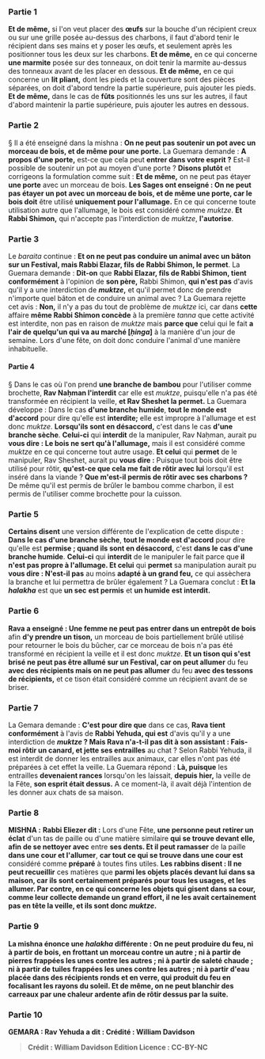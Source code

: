 
### Partie 1
<b>Et de même,</b> si l'on veut placer des <b>œufs</b> sur la bouche d'un récipient creux ou sur une grille posée au-dessus des charbons, il faut d'abord tenir le récipient dans ses mains et y poser les œufs, et seulement après les positionner tous les deux sur les charbons. <b>Et de même,</b> en ce qui concerne <b>une marmite</b> posée sur des tonneaux, on doit tenir la marmite au-dessus des tonneaux avant de les placer en dessous. <b>Et de même,</b> en ce qui concerne un <b>lit pliant,</b> dont les pieds et la couverture sont des pièces séparées, on doit d'abord tendre la partie supérieure, puis ajouter les pieds. <b>Et de même,</b> dans le cas de <b>fûts</b> positionnés les uns sur les autres, il faut d'abord maintenir la partie supérieure, puis ajouter les autres en dessous.

### Partie 2
§ Il a été enseigné dans la mishna : <b>On ne peut pas soutenir un pot avec un morceau de bois, et de même pour une porte.</b> La Guemara demande : <b>A propos d'une porte,</b> est-ce que cela peut <b>entrer dans votre esprit ?</b> Est-il possible de soutenir un pot au moyen d'une porte ? <b>Disons plutôt</b> et corrigeons la formulation comme suit : <b>Et de même,</b> on ne peut pas étayer <b>une porte</b> avec un morceau de bois. <b>Les Sages ont enseigné : On ne peut pas étayer un pot avec un morceau de bois, et de même une porte, car le bois doit</b> être utilisé <b>uniquement pour l'allumage.</b> En ce qui concerne toute utilisation autre que l'allumage, le bois est considéré comme <i>muktze</i>. <b>Et Rabbi Shimon,</b> qui n'accepte pas l'interdiction de <i>muktze</i>, <b>l'autorise</b>.

### Partie 3
Le <i>baraita</i> continue : <b>Et on ne peut pas conduire un animal avec un bâton sur un Festival, mais Rabbi Elazar, fils de Rabbi Shimon, le permet</b>. La Guemara demande : <b>Dit-on</b> que <b>Rabbi Elazar, fils de Rabbi Shimon, tient conformément</b> à l'opinion de <b>son père,</b> Rabbi Shimon, <b>qui n'est pas</b> d'avis qu'il y a une interdiction de <b><i>muktze</i>,</b> et qu'il permet donc de prendre n'importe quel bâton et de conduire un animal avec ? La Guemara rejette cet avis : <b>Non,</b> il n'y a pas du tout de problème de <i>muktze</i> ici, car dans <b>cette</b> affaire <b>même Rabbi Shimon concède</b> à la première <i>tanna</i> que cette activité est interdite, non pas en raison de <i>muktze</i> mais <b>parce que</b> celui qui le fait <b>a l'air de quelqu'un qui va au marché [<i>ḥinga</i>]</b> à la manière d'un jour de semaine. Lors d'une fête, on doit donc conduire l'animal d'une manière inhabituelle.

#### Partie 4
§ Dans le cas où l'on prend <b>une branche de bambou</b> pour l'utiliser comme brochette, <b>Rav Naḥman l'interdit</b> car elle est <i>muktze</i>, puisqu'elle n'a pas été transformée en récipient la veille, <b>et Rav Sheshet la permet.</b> La Guemara développe : Dans le cas <b>d'une branche humide</b>, <b>tout le monde est d'accord</b> pour dire qu'elle est <b>interdite;</b> elle est impropre à l'allumage et est donc <i>muktze</i>. <b>Lorsqu'ils sont en désaccord,</b> c'est dans le cas <b>d'une branche sèche</b>. <b>Celui-ci</b> qui <b>interdit</b> de la manipuler, Rav Naḥman, aurait pu <b>vous dire : Le bois ne sert qu'à l'allumage,</b> mais il est considéré comme <i>muktze</i> en ce qui concerne tout autre usage. <b>Et celui</b> qui <b>permet</b> de le manipuler, Rav Sheshet, aurait pu <b>vous dire :</b> Puisque tout bois doit être utilisé pour rôtir, <b>qu'est-ce que cela me fait de rôtir avec lui</b> lorsqu'il est inséré dans la viande ? <b>Que m'est-il permis de rôtir avec ses charbons ?</b> De même qu'il est permis de brûler le bambou comme charbon, il est permis de l'utiliser comme brochette pour la cuisson.

### Partie 5
<b>Certains disent</b> une version différente de l'explication de cette dispute : <b>Dans le cas d'une branche sèche</b>, <b>tout le monde est d'accord</b> pour dire qu'elle est <b>permise ; quand ils sont en désaccord,</b> c'est <b>dans le cas d'une branche humide</b>. <b>Celui-ci</b> qui <b>interdit</b> de le manipuler le fait parce que <b>il n'est pas propre à l'allumage. Et celui</b> qui <b>permet</b> sa manipulation aurait pu <b>vous dire : N'est-il pas</b> au moins <b>adapté à un grand feu,</b> ce qui assèchera la branche et lui permettra de brûler également ? La Guemara conclut : <b>Et la <i>halakha</i></b> est que <b>un sec</b> <b>est permis</b> et <b>un humide</b> <b>est interdit.</b>

### Partie 6
<b>Rava a enseigné : Une femme ne peut pas entrer dans un entrepôt de bois</b> afin <b>d'y prendre un tison,</b> un morceau de bois partiellement brûlé utilisé pour retourner le bois du bûcher, car ce morceau de bois n'a pas été transformé en récipient la veille et il est donc <i>muktze</i>. <b>Et un tison qui s'est brisé ne peut pas être allumé sur un Festival, car on peut allumer</b> du feu <b>avec des récipients mais on ne peut pas allumer</b> du feu <b>avec des tessons de récipients,</b> et ce tison était considéré comme un récipient avant de se briser.

### Partie 7
La Gemara demande : <b>C'est pour dire que</b> dans ce cas, <b>Rava tient conformément</b> à l'avis de <b>Rabbi Yehuda, qui est</b> d'avis qu'il y a une interdiction de <b><i>muktze</i> ? Mais Rava n'a-t-il pas dit à son assistant : Fais-moi rôtir un canard, et jette ses entrailles</b> au chat ? Selon Rabbi Yehuda, il est interdit de donner les entrailles aux animaux, car elles n'ont pas été préparées à cet effet la veille. La Guemara répond : <b>Là, puisque</b> les entrailles <b>devenaient rances</b> lorsqu'on les laissait, <b>depuis hier,</b> la veille de la Fête, <b>son esprit était dessus.</b> A ce moment-là, il avait déjà l'intention de les donner aux chats de sa maison.

### Partie 8
<strong>MISHNA :</strong> <b>Rabbi Eliezer dit :</b> Lors d'une Fête, <b>une personne peut retirer un éclat</b> d'un tas de paille ou d'une matière similaire <b>qui se trouve devant elle, afin de se nettoyer avec</b> entre <b>ses dents. Et il peut ramasser</b> de la paille <b>dans une cour et l'allumer</b>, <b>car tout ce qui se trouve dans une cour est</b> considéré comme <b>préparé</b> à toutes fins utiles. <b>Les rabbins disent : Il ne peut recueillir</b> ces matières que <b>parmi les objets placés <b>devant lui</b> dans sa maison, car ils sont certainement préparés pour tous les usages, <b>et les allumer</b>. Par contre, en ce qui concerne les objets qui gisent dans sa cour, comme leur collecte demande un grand effort, il ne les avait certainement pas en tête la veille, et ils sont donc <i>muktze</i>.

### Partie 9
La mishna énonce une <i>halakha</i> différente : <b>On ne peut produire du feu, ni à partir de bois,</b> en frottant un morceau contre un autre ; <b>ni à partir de pierres</b> frappées les unes contre les autres ; <b>ni à partir</b> de <b>saleté chaude ; ni à partir de tuiles</b> frappées les unes contre les autres ; <b>ni à partir d'eau</b> placée dans des récipients ronds et en verre, qui produit du feu en focalisant les rayons du soleil. <b>Et</b> de même, <b>on ne peut blanchir des carreaux</b> par une chaleur ardente afin de <b>rôtir dessus</b> par la suite.

### Partie 10
<strong>GEMARA :</strong> <b>Rav Yehuda a dit :</b> <b>Crédité : William Davidson

>Crédit : William Davidson Edition
>Licence : CC-BY-NC